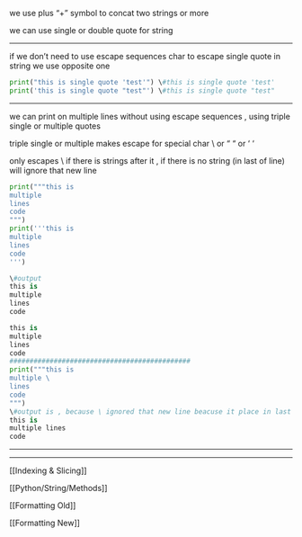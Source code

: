 we use plus “+” symbol to concat two strings or more

we can use single or double quote for string

---

if we don’t need to use escape sequences char to escape single quote in string we use opposite one

```Python
print("this is single quote 'test'") \#this is single quote 'test'
print('this is single quote "test"') \#this is single quote "test"
```

---

we can print on multiple lines without using escape sequences , using triple single or multiple quotes

triple single or multiple makes escape for special char \ or “ “ or ‘ ‘

only escapes \ if there is strings after it , if there is no string (in last of line) will ignore that new line

```Python
print("""this is
multiple
lines 
code
""")
print('''this is
multiple
lines 
code
''')

\#output
this is
multiple
lines
code

this is
multiple
lines
code
#############################################
print("""this is
multiple \
lines 
code
""")
\#output is , because \ ignored that new line beacuse it place in last of line
this is
multiple lines
code
```

---

---

[[Indexing & Slicing]]

[[Python/String/Methods]]

[[Formatting Old]]

[[Formatting New]]